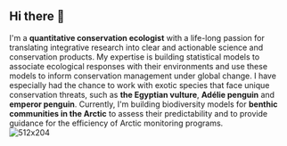 ## Hi there 👋

I'm a **quantitative conservation ecologist** with a life-long passion for translating integrative research into clear and actionable science and conservation products. My expertise is building statistical models to associate ecological responses with their environments and use these models to inform conservation management under global change. I have especially had the chance to work with exotic species that face unique conservation threats, such as **the Egyptian vulture**, **Adélie penguin** and **emperor penguin**. Currently, I'm building biodiversity models for **benthic communities in the Arctic** to assess their predictability and to provide guidance for the efficiency of Arctic monitoring programs.   
![512x204](https://github.com/user-attachments/assets/e88a818b-812b-458b-bfbc-b14abc3b1e0a)
